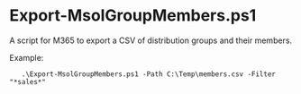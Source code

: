 # Export-MsolGroupMembers.ps1
A script for M365 to export a CSV of distribution groups and their members.

Example:
```
   .\Export-MsolGroupMembers.ps1 -Path C:\Temp\members.csv -Filter "*sales*"
```

